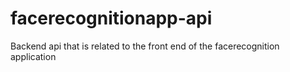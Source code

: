 # facerecognitionapp-api
Backend api that is related to the front end of the facerecognition application
